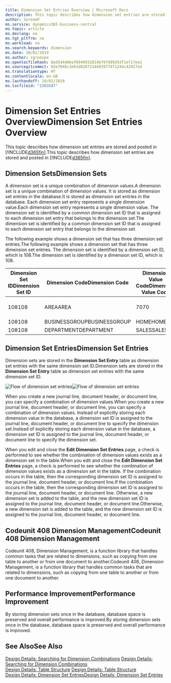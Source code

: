 ```yaml
---
title: Dimension Set Entries Overview | Microsoft Docs
description: This topic describes how dimension set entries are stored and posted in Dynamcis 365.
author: SorenGP
ms.service: dynamics365-business-central
ms.topic: article
ms.devlang: na
ms.tgt_pltfrm: na
ms.workload: na
ms.search.keywords: dimension
ms.date: 10/01/2019
ms.author: sgroespe
ms.openlocfilehash: 8ed544486af6949932814bf97d99293f1ef17ee2
ms.sourcegitcommit: 02e704bc3e01d62072144919774f1244c42827e4
ms.translationtype: HT
ms.contentlocale: en-GB
ms.lasthandoff: 10/01/2019
ms.locfileid: "2303587"
---
```

# <a name="dimension-set-entries-overview"></a><span data-ttu-id="0ee9c-103">Dimension Set Entries Overview</span><span class="sxs-lookup"><span data-stu-id="0ee9c-103">Dimension Set Entries Overview</span></span>
<span data-ttu-id="0ee9c-104">This topic describes how dimension set entries are stored and posted in [!INCLUDE[d365fin](includes/d365fin_md.md)].</span><span class="sxs-lookup"><span data-stu-id="0ee9c-104">This topic describes how dimension set entries are stored and posted in [!INCLUDE[d365fin](includes/d365fin_md.md)].</span></span>  

## <a name="dimension-sets"></a><span data-ttu-id="0ee9c-105">Dimension Sets</span><span class="sxs-lookup"><span data-stu-id="0ee9c-105">Dimension Sets</span></span>  
<span data-ttu-id="0ee9c-106">A dimension set is a unique combination of dimension values.</span><span class="sxs-lookup"><span data-stu-id="0ee9c-106">A dimension set is a unique combination of dimension values.</span></span> <span data-ttu-id="0ee9c-107">It is stored as dimension set entries in the database.</span><span class="sxs-lookup"><span data-stu-id="0ee9c-107">It is stored as dimension set entries in the database.</span></span> <span data-ttu-id="0ee9c-108">Each dimension set entry represents a single dimension value.</span><span class="sxs-lookup"><span data-stu-id="0ee9c-108">Each dimension set entry represents a single dimension value.</span></span> <span data-ttu-id="0ee9c-109">The dimension set is identified by a common dimension set ID that is assigned to each dimension set entry that belongs to the dimension set.</span><span class="sxs-lookup"><span data-stu-id="0ee9c-109">The dimension set is identified by a common dimension set ID that is assigned to each dimension set entry that belongs to the dimension set.</span></span>  

<span data-ttu-id="0ee9c-110">The following example shows a dimension set that has three dimension set entries.</span><span class="sxs-lookup"><span data-stu-id="0ee9c-110">The following example shows a dimension set that has three dimension set entries.</span></span> <span data-ttu-id="0ee9c-111">The dimension set is identified by a dimension set ID, which is 108.</span><span class="sxs-lookup"><span data-stu-id="0ee9c-111">The dimension set is identified by a dimension set ID, which is 108.</span></span>  

|<span data-ttu-id="0ee9c-112">Dimension Set ID</span><span class="sxs-lookup"><span data-stu-id="0ee9c-112">Dimension Set ID</span></span>|<span data-ttu-id="0ee9c-113">Dimension Code</span><span class="sxs-lookup"><span data-stu-id="0ee9c-113">Dimension Code</span></span>|<span data-ttu-id="0ee9c-114">Dimension Value Code</span><span class="sxs-lookup"><span data-stu-id="0ee9c-114">Dimension Value Code</span></span>|<span data-ttu-id="0ee9c-115">Dimension Value Name</span><span class="sxs-lookup"><span data-stu-id="0ee9c-115">Dimension Value Name</span></span>|  
|----------------------|--------------------|--------------------------|--------------------------|  
|<span data-ttu-id="0ee9c-116">108</span><span class="sxs-lookup"><span data-stu-id="0ee9c-116">108</span></span>|<span data-ttu-id="0ee9c-117">AREA</span><span class="sxs-lookup"><span data-stu-id="0ee9c-117">AREA</span></span>|<span data-ttu-id="0ee9c-118">70</span><span class="sxs-lookup"><span data-stu-id="0ee9c-118">70</span></span>|<span data-ttu-id="0ee9c-119">America North</span><span class="sxs-lookup"><span data-stu-id="0ee9c-119">America North</span></span>|  
|<span data-ttu-id="0ee9c-120">108</span><span class="sxs-lookup"><span data-stu-id="0ee9c-120">108</span></span>|<span data-ttu-id="0ee9c-121">BUSINESSGROUP</span><span class="sxs-lookup"><span data-stu-id="0ee9c-121">BUSINESSGROUP</span></span>|<span data-ttu-id="0ee9c-122">HOME</span><span class="sxs-lookup"><span data-stu-id="0ee9c-122">HOME</span></span>|<span data-ttu-id="0ee9c-123">Home</span><span class="sxs-lookup"><span data-stu-id="0ee9c-123">Home</span></span>|  
|<span data-ttu-id="0ee9c-124">108</span><span class="sxs-lookup"><span data-stu-id="0ee9c-124">108</span></span>|<span data-ttu-id="0ee9c-125">DEPARTMENT</span><span class="sxs-lookup"><span data-stu-id="0ee9c-125">DEPARTMENT</span></span>|<span data-ttu-id="0ee9c-126">SALES</span><span class="sxs-lookup"><span data-stu-id="0ee9c-126">SALES</span></span>|<span data-ttu-id="0ee9c-127">Sales</span><span class="sxs-lookup"><span data-stu-id="0ee9c-127">Sales</span></span>|  

## <a name="dimension-set-entries"></a><span data-ttu-id="0ee9c-128">Dimension Set Entries</span><span class="sxs-lookup"><span data-stu-id="0ee9c-128">Dimension Set Entries</span></span>  
<span data-ttu-id="0ee9c-129">Dimension sets are stored in the **Dimension Set Entry** table as dimension set entries with the same dimension set ID.</span><span class="sxs-lookup"><span data-stu-id="0ee9c-129">Dimension sets are stored in the **Dimension Set Entry** table as dimension set entries with the same dimension set ID.</span></span>  

<span data-ttu-id="0ee9c-130">![Flow of dimension set entries](media/dimensionentrynav7.png "Flow of dimension set entries")</span><span class="sxs-lookup"><span data-stu-id="0ee9c-130">![Flow of dimension set entries](media/dimensionentrynav7.png "Flow of dimension set entries")</span></span>  

<span data-ttu-id="0ee9c-131">When you create a new journal line, document header, or document line, you can specify a combination of dimension values.</span><span class="sxs-lookup"><span data-stu-id="0ee9c-131">When you create a new journal line, document header, or document line, you can specify a combination of dimension values.</span></span> <span data-ttu-id="0ee9c-132">Instead of explicitly storing each dimension value in the database, a dimension set ID is assigned to the journal line, document header, or document line to specify the dimension set.</span><span class="sxs-lookup"><span data-stu-id="0ee9c-132">Instead of explicitly storing each dimension value in the database, a dimension set ID is assigned to the journal line, document header, or document line to specify the dimension set.</span></span>  

<span data-ttu-id="0ee9c-133">When you edit and close the **Edit Dimension Set Entries** page, a check is performed to see whether the combination of dimension values exists as a dimension set in the table.</span><span class="sxs-lookup"><span data-stu-id="0ee9c-133">When you edit and close the **Edit Dimension Set Entries** page, a check is performed to see whether the combination of dimension values exists as a dimension set in the table.</span></span> <span data-ttu-id="0ee9c-134">If the combination occurs in the table, then the corresponding dimension set ID is assigned to the journal line, document header, or document line.</span><span class="sxs-lookup"><span data-stu-id="0ee9c-134">If the combination occurs in the table, then the corresponding dimension set ID is assigned to the journal line, document header, or document line.</span></span> <span data-ttu-id="0ee9c-135">Otherwise, a new dimension set is added to the table, and the new dimension set ID is assigned to the journal line, document header, or document line.</span><span class="sxs-lookup"><span data-stu-id="0ee9c-135">Otherwise, a new dimension set is added to the table, and the new dimension set ID is assigned to the journal line, document header, or document line.</span></span>

## <a name="codeunit-408-dimension-management"></a><span data-ttu-id="0ee9c-136">Codeunit 408 Dimension Management</span><span class="sxs-lookup"><span data-stu-id="0ee9c-136">Codeunit 408 Dimension Management</span></span>
<span data-ttu-id="0ee9c-137">Codeunit 408, Dimension Management, is a function library that handles common tasks that are related to dimensions, such as copying from one table to another or from one document to another.</span><span class="sxs-lookup"><span data-stu-id="0ee9c-137">Codeunit 408, Dimension Management, is a function library that handles common tasks that are related to dimensions, such as copying from one table to another or from one document to another.</span></span>

## <a name="performance-improvement"></a><span data-ttu-id="0ee9c-138">Performance Improvement</span><span class="sxs-lookup"><span data-stu-id="0ee9c-138">Performance Improvement</span></span>  
<span data-ttu-id="0ee9c-139">By storing dimension sets once in the database, database space is preserved and overall performance is improved.</span><span class="sxs-lookup"><span data-stu-id="0ee9c-139">By storing dimension sets once in the database, database space is preserved and overall performance is improved.</span></span>  

## <a name="see-also"></a><span data-ttu-id="0ee9c-140">See Also</span><span class="sxs-lookup"><span data-stu-id="0ee9c-140">See Also</span></span>  
<span data-ttu-id="0ee9c-141">[Design Details: Searching for Dimension Combinations](design-details-searching-for-dimension-combinations.md) </span><span class="sxs-lookup"><span data-stu-id="0ee9c-141">[Design Details: Searching for Dimension Combinations](design-details-searching-for-dimension-combinations.md) </span></span>  
<span data-ttu-id="0ee9c-142">[Design Details: Table Structure](design-details-table-structure.md) </span><span class="sxs-lookup"><span data-stu-id="0ee9c-142">[Design Details: Table Structure](design-details-table-structure.md) </span></span>  
[<span data-ttu-id="0ee9c-143">Design Details: Dimension Set Entries</span><span class="sxs-lookup"><span data-stu-id="0ee9c-143">Design Details: Dimension Set Entries</span></span>](design-details-dimension-set-entries.md)   
